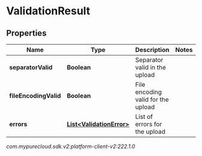 # ValidationResult


## Properties

| Name | Type | Description | Notes |
| ------------ | ------------- | ------------- | ------------- |
| **separatorValid** | **Boolean** | Separator valid in the upload |  |
| **fileEncodingValid** | **Boolean** | File encoding valid for the upload |  |
| **errors** | [**List&lt;ValidationError&gt;**](ValidationError) | List of errors for the upload |  |




_com.mypurecloud.sdk.v2:platform-client-v2:222.1.0_
